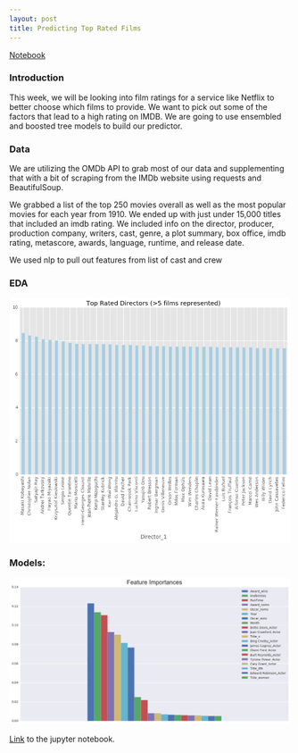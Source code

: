 ```yaml
---
layout: post
title: Predicting Top Rated Films
---
```


<a href="https://git.generalassemb.ly/anthonysull/project-6-apis-randomforests/blob/master/Project-6_IMDB-titles_2.ipynb">Notebook</a>

### Introduction

This week, we will be looking into film ratings for a service like Netflix to better choose which films to provide. We want to pick out some of the factors that lead to a high rating on IMDB. We are going to use ensembled and boosted tree models to build our predictor.

### Data
We are utilizing the OMDb API to grab most of our data and supplementing that with a bit of scraping from the IMDb website using requests and BeautifulSoup.

We grabbed a list of the top 250 movies overall as well as the most popular movies for each year from 1910. We ended up with just under 15,000 titles that included an imdb rating. We included info on the director, producer, production company, writers, cast, genre, a plot summary, box office, imdb rating, metascore, awards, language, runtime, and release date.

We used nlp to pull out features from list of cast and crew

### EDA

![](../images/Project6/output_121_1.png)

### Models:

![](../images/Project6/output_251_0.png)

<a href="https://git.generalassemb.ly/anthonysull/project-6-apis-randomforests/blob/master/Project-6_IMDB-titles_2.ipynb">Link</a> to the jupyter notebook. 

